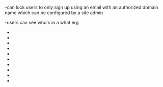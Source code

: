 -can lock users to only sign up using an email with an authorized domain name which can be configured by a site admin

-users can see who's in a what erg

-
-
-
-
-
-
-
-
-
-
